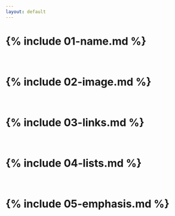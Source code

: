 ```yaml
---
layout: default
---
```



# {% include 01-name.md %}

<br>

# {% include 02-image.md %}

<br>

# {% include 03-links.md %}


<br>

# {% include 04-lists.md %}

<br>

# {% include 05-emphasis.md %}